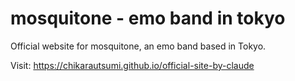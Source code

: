 # mosquitone - emo band in tokyo

Official website for mosquitone, an emo band based in Tokyo.

Visit: https://chikarautsumi.github.io/official-site-by-claude
